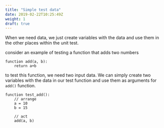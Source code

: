 ```yaml
---
title: "Simple test data"
date: 2019-02-22T10:25:49Z
weight: 1
draft: true
---
```


When we need data, we just create variables with the data and use them in the other places within the unit test.

consider an example of testing a function that adds two numbers

```
function add(a, b):
    return a+b
```

to test this function, we need two input data. 
We can simply create two variables with the data in our test function and use them as arguments for `add()` function. 

```
function test_add():
    // arrange
    a = 10
    b = 15

    // act
    add(a, b)
```